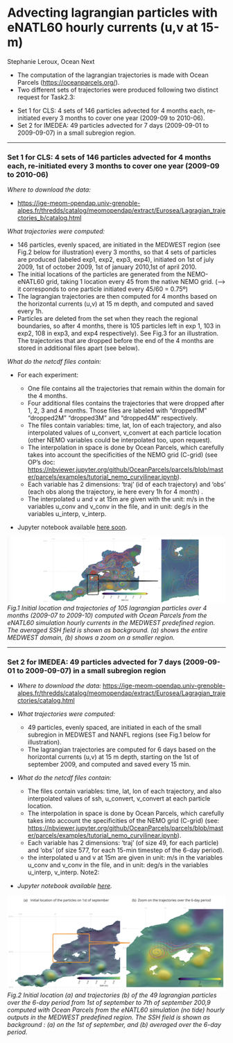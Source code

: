 # Advecting  lagrangian particles with eNATL60 hourly currents (u,v at 15-m)
Stephanie Leroux, Ocean Next


* The computation of the lagrangian trajectories  is made with Ocean Parcels (https://oceanparcels.org/).
* Two different sets of trajectories were produced following two distinct request for Task2.3: 
 - Set 1 for CLS: 4 sets of 146 particles advected for 4 months each, re-initiated every 3 months  to cover one year (2009-09 to 2010-06).
 - Set 2 for IMEDEA: 49 particles advected for 7 days (2009-09-01 to 2009-09-07) in a small subregion region.


---
### Set 1 for CLS: 4 sets of 146 particles advected for 4 months each, re-initiated every 3 months  to cover one year (2009-09 to 2010-06)

_Where to download the data:_
  - https://ige-meom-opendap.univ-grenoble-alpes.fr/thredds/catalog/meomopendap/extract/Eurosea/Lagragian_trajectories_b/catalog.html

_What trajectories were computed:_ 
*  146 particles, evenly spaced, are initiated  in the MEDWEST region (see Fig.2 below for illustration) every 3 months, so that 4 sets of particles are  produced (labeled exp1, exp2, exp3, exp4), initiated on 1st of july 2009, 1st of october 2009, 1st of january 2010,1st of april 2010. 
* The initial locations of the particles are generated from the NEMO-eNATL60 grid, taking 1 location every 45 from the native NEMO grid. (--> it corresponds to one particle initiated every 45/60 = 0.75º)
* The lagrangian trajectories are then computed  for 4 months based on the horizontal currents (u,v) at 15 m depth, and computed and saved every 1h.
* Particles are deleted from the set when they reach the regional boundaries, so after 4 months, there is 105 particles left in exp 1, 103 in exp2, 108 in exp3, and exp4 respectively). See Fig.3 for an illustration.  The trajectories that are dropped before the end of  the 4 months are stored in additional files apart (see below).

_What do the netcdf files  contain:_
* For each experiment:  
  - One file contains all the trajectories that remain within the domain for the 4 months. 
  - Four additional files contains the trajectories that were dropped after 1, 2, 3 and 4 months. Those files are labeled  with “dropped1M” “dropped2M” “dropped3M” and “dropped4M”  respectively.
  - The files contain variables: time, lat, lon of each trajectory, and also interpolated values of u_convert, v_convert  at each particle location (other NEMO variables could be interpolated too,  upon request). 
  - The interpolation in space is done by Ocean Parcels, which carefully takes into account the specificities of the NEMO grid (C-grid) (see OP’s doc: https://nbviewer.jupyter.org/github/OceanParcels/parcels/blob/master/parcels/examples/tutorial_nemo_curvilinear.ipynb).
  - Each variable has  2 dimensions: ‘traj’  (id of each trajectory) and ‘obs’ (each obs along the trajectory, ie here every 1h for 4 month) . 
  - The interpolated u and v at 15m are given with the unit: m/s in the variables u_conv and v_conv in the file,   and in unit: deg/s in the variables u_interp, v_interp. 

* Jupyter notebook available [here soon](./notebooks/).

![traj2](./figs/fig4.png)<br>
_Fig.1 Initial location and trajectories of  105  lagrangian particles over 4 months (2009-07 to 2009-10) computed with Ocean Parcels from the eNATL60 simulation  hourly currents in the MEDWEST predefined region. The averaged SSH field is shown as background. (a) shows the entire MEDWEST domain, (b) shows a zoom on a smaller region._



---
### Set 2 for IMEDEA: 49 particles advected for 7 days (2009-09-01 to 2009-09-07) in a small subregion region

* _Where to download the data:_  https://ige-meom-opendap.univ-grenoble-alpes.fr/thredds/catalog/meomopendap/extract/Eurosea/Lagragian_trajectories/catalog.html

* _What trajectories were computed:_
  - 49 particles, evenly spaced, are initiated  in each of the small subregion in MEDWEST and NANFL regions (see Fig.1 below for illustration). 
  - The lagrangian trajectories are computed  for 6 days based on the horizontal currents (u,v) at 15 m depth, starting on the 1st of september 2009, and computed and saved every 15 min.

* _What do the netcdf files  contain:_
  - The files contain variables: time, lat, lon of each trajectory, and also interpolated values of ssh, u_convert, v_convert  at each particle location. 
  - The interpolation in space is done by Ocean Parcels, which carefully takes into account the specificities of the NEMO grid (C-grid) (see: https://nbviewer.jupyter.org/github/OceanParcels/parcels/blob/master/parcels/examples/tutorial_nemo_curvilinear.ipynb).
  - Each variable has  2 dimensions: ‘traj’ (of size 49, for each particle) and ‘obs’ (of size 577, for each 15-min timestep of the 6-day period). 
  - the interpolated u and v at 15m are given in unit: m/s in the variables u_conv and v_conv in the file,   and in unit: deg/s in the variables u_interp, v_interp. 
Note2: 

* _Jupyter notebook available [here](./notebooks/2021-05-01_SLX_JZ_lagrangiantraj_4IMEDA.ipynb)._

![traj1](./figs/figlagrangian1.png)<br>
_Fig.2 Initial location (a) and trajectories (b) of the 49  lagrangian particles  over the 6-day period from 1st of september to 7th of september 200,9 computed with Ocean Parcels from the eNATL60 simulation (no tide) hourly outputs in the MEDWEST predefined region. The SSH field is shown as background : (a) on the 1st of september, and  (b) averaged over the 6-day period._

